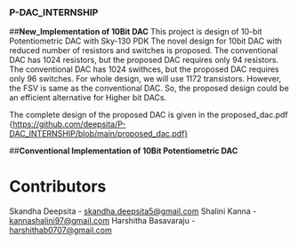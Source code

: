 ### P-DAC_INTERNSHIP
##**New_Implementation of 10Bit DAC**
This project is design of 10-bit Potentiometric DAC with Sky-130 PDK
The novel design for 10bit DAC with reduced number of resistors and switches is proposed. 
The conventional DAC has 1024 resistors, but the proposed DAC requires only 94 resistors.
The conventional DAC has 1024 swithces, but the proposed DAC requires only 96 switches.
For whole design, we will use 1172 transistors. 
However, the FSV is same  as the conventional DAC.
So, the proposed design could be an efficient alternative for Higher bit DACs.

The complete design of the proposed DAC is given in the proposed_dac.pdf {https://github.com/deepsita/P-DAC_INTERNSHIP/blob/main/proposed_dac.pdf}


##**Conventional Implementation of 10Bit Potentiometric DAC**




# Contributors
Skandha Deepsita - skandha.deepsita5@gmail.com
Shalini Kanna - kannashalini97@gmail.com
Harshitha Basavaraju - harshithab0707@gmail.com
